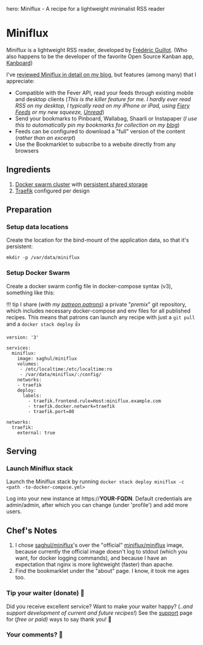 hero: Miniflux - A recipe for a lightweight minimalist RSS reader

# Miniflux

Miniflux is a lightweight RSS reader, developed by [Frédéric Guillot](https://github.com/fguillot). (Who also happens to be the developer of the favorite Open Source Kanban app, [Kanboard](https://kanboard.net/))

I've [reviewed Miniflux in detail on my blog](https://www.funkypenguin.co.nz/review/miniflux-lightweight-self-hosted-rss-reader/), but features (among many) that I appreciate:

* Compatible with the Fever API, read your feeds through existing mobile and desktop clients (_This is the killer feature for me. I hardly ever read RSS on my desktop, I typically read on my iPhone or iPad, using [Fiery Feeds](http://cocoacake.net/apps/fiery/) or my new squeeze, [Unread](https://www.goldenhillsoftware.com/unread/)_)
* Send your bookmarks to Pinboard, Wallabag, Shaarli or Instapaper (_I use this to automatically pin my bookmarks for collection on my [blog](https://www.funkypenguin.co.nz/blog/)_)
* Feeds can be configured to download a "full" version of the content (_rather than an excerpt_)
* Use the Bookmarklet to subscribe to a website directly from any browsers


## Ingredients

1. [Docker swarm cluster](/ha-docker-swarm/design/) with [persistent shared storage](/ha-docker-swarm/shared-storage-ceph.md)
2. [Traefik](/ha-docker-swarm/traefik) configured per design

## Preparation

### Setup data locations

Create the location for the bind-mount of the application data, so that it's persistent:

```
mkdir -p /var/data/miniflux
```


### Setup Docker Swarm

Create a docker swarm config file in docker-compose syntax (v3), something like this:

!!! tip
        I share (_with my [patreon patrons](https://www.patreon.com/funkypenguin)_) a private "_premix_" git repository, which includes necessary docker-compose and env files for all published recipes. This means that patrons can launch any recipe with just a ```git pull``` and a ```docker stack deploy``` 👍

```
version: '3'

services:
  miniflux:
    image: saghul/miniflux
    volumes:
     - /etc/localtime:/etc/localtime:ro
     - /var/data/miniflux/:/config/
    networks:
    - traefik
    deploy:
      labels:
        - traefik.frontend.rule=Host:miniflux.example.com
        - traefik.docker.network=traefik
        - traefik.port=80

networks:
  traefik:
    external: true
```


## Serving

### Launch Miniflux stack

Launch the Miniflux stack by running ```docker stack deploy miniflux -c <path -to-docker-compose.yml>```

Log into your new instance at https://**YOUR-FQDN**. Default credentials are admin/admin, after which you can change (under 'profile') and add more users.

## Chef's Notes

1. I chose [saghul/miniflux](https://hub.docker.com/r/saghul/miniflux/)'s over the "official" [miniflux/miniflux](https://hub.docker.com/r/miniflux/miniflux/) image, because currently the official image doesn't log to stdout (which you want, for docker logging commands), and because I have an expectation that nginx is more lightweight (faster) than apache.
2. Find the bookmarklet under the "about" page. I know, it took me ages too.

### Tip your waiter (donate) 👏

Did you receive excellent service? Want to make your waiter happy? (_..and support development of current and future recipes!_) See the [support](/support/) page for (_free or paid)_ ways to say thank you! 👏

### Your comments? 💬
